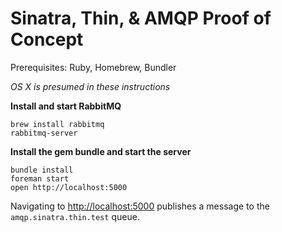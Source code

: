 # Sinatra, Thin, & AMQP Proof of Concept

Prerequisites: Ruby, Homebrew, Bundler

*OS X is presumed in these instructions*

**Install and start RabbitMQ**

    brew install rabbitmq
    rabbitmq-server

**Install the gem bundle and start the server**

    bundle install
    foreman start
    open http://localhost:5000

Navigating to <http://localhost:5000> publishes a message to the `amqp.sinatra.thin.test` queue.

